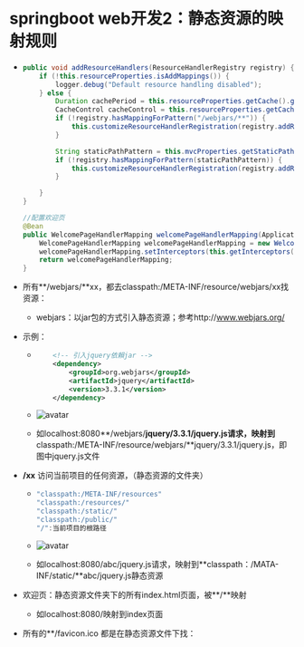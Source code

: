 # springboot web开发2：静态资源的映射规则



- ```java
  public void addResourceHandlers(ResourceHandlerRegistry registry) {
      if (!this.resourceProperties.isAddMappings()) {
          logger.debug("Default resource handling disabled");
      } else {
          Duration cachePeriod = this.resourceProperties.getCache().getPeriod();
          CacheControl cacheControl = this.resourceProperties.getCache().getCachecontrol().toHttpCacheControl();
          if (!registry.hasMappingForPattern("/webjars/**")) {
              this.customizeResourceHandlerRegistration(registry.addResourceHandler(new String[]{"/webjars/**"}).addResourceLocations(new String[]{"classpath:/META-INF/resources/webjars/"}).setCachePeriod(this.getSeconds(cachePeriod)).setCacheControl(cacheControl));
          }
  
          String staticPathPattern = this.mvcProperties.getStaticPathPattern();
          if (!registry.hasMappingForPattern(staticPathPattern)) {
              this.customizeResourceHandlerRegistration(registry.addResourceHandler(new String[]{staticPathPattern}).addResourceLocations(WebMvcAutoConfiguration.getResourceLocations(this.resourceProperties.getStaticLocations())).setCachePeriod(this.getSeconds(cachePeriod)).setCacheControl(cacheControl));
          }
  
      }
  }
  
  //配置欢迎页
  @Bean
  public WelcomePageHandlerMapping welcomePageHandlerMapping(ApplicationContext applicationContext, FormattingConversionService mvcConversionService, ResourceUrlProvider mvcResourceUrlProvider) {
      WelcomePageHandlerMapping welcomePageHandlerMapping = new WelcomePageHandlerMapping(new TemplateAvailabilityProviders(applicationContext), applicationContext, this.getWelcomePage(), this.mvcProperties.getStaticPathPattern());
      welcomePageHandlerMapping.setInterceptors(this.getInterceptors(mvcConversionService, mvcResourceUrlProvider));
      return welcomePageHandlerMapping;
  }
  
  ```

- 所有**/webjars/**xx，都去classpath:/META-INF/resource/webjars/xx找资源：

  - webjars：以jar包的方式引入静态资源；参考http://www.webjars.org/

- 示例：

  - ```xml
        <!-- 引入jquery依賴jar -->
        <dependency>
            <groupId>org.webjars</groupId>
            <artifactId>jquery</artifactId>
            <version>3.3.1</version>
        </dependency>
    ```

  - ![avatar](H:/markdown%E7%AC%94%E8%AE%B0/SpringBoot%E6%A1%86%E6%9E%B6/%E5%9B%BE%E7%89%87%E5%BC%95%E7%94%A8/Snipaste_2020-04-19_00-52-12.png)

  - 如localhost:8080**/webjars/**jquery/3.3.1/jquery.js请求，映射到**classpath:/META-INF/resource/webjars/**jquery/3.3.1/jquery.js，即图中jquery.js文件

- **/xx** 访问当前项目的任何资源，（静态资源的文件夹）

  - ```java
    "classpath:/META-INF/resources"
    "classpath:/resources/"
    "classpath:/static/"
    "classpath:/public/"
    "/":当前项目的根路径
    ```

  - ![avatar](H:/markdown%E7%AC%94%E8%AE%B0/SpringBoot%E6%A1%86%E6%9E%B6/%E5%9B%BE%E7%89%87%E5%BC%95%E7%94%A8/Snipaste_2020-04-19_09-44-20.png)

  - 如localhost:8080/abc/jquery.js请求，映射到**classpath：/MATA-INF/static/**abc/jquery.js静态资源

- 欢迎页：静态资源文件夹下的所有index.html页面，被**/**映射

  - 如localhost:8080/映射到index页面

- 所有的**/favicon.ico 都是在静态资源文件下找：